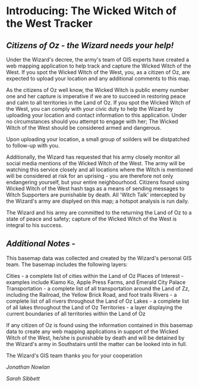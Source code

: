 **Introducing: The Wicked Witch of the West Tracker**
====================================================

*Citizens of Oz - the Wizard needs your help!* 
-----------------------------------------------------

Under the Wizard's decree, the army's team of GIS experts have created a web mapping application to help track and capture the Wicked Witch of the West. If you spot the Wicked Witch of the West, you, as a citizen of Oz, are expected to upload your location and any additional comments to this map. 

As the citizens of Oz well know, the Wicked Witch is public enemy number one and her capture is imperative if we are to succeed in restoring peace and calm to all territories in the Land of Oz. If you spot the Wicked Witch of the West, you can comply with your civic duty to help the Wizard by uploading your location and contact information to this application. Under no circumstances should you attempt to engage with her; The Wicked Witch of the West should be considered armed and dangerous.  

Upon uploading your location, a small group of soilders will be distpatched to follow-up with you.

Additionally, the Wizard has requested that his army closely monitor all social media mentions of the Wicked Witch of the West. The army will be watching this service closely and all locations where the Witch is mentioned will be considered at risk for an uprising - you are therefore not only endangering yourself, but your entire neighbourhood. Citizens found using Wicked Witch of the West hash tags as a means of sending messages to Witch Supporters are punishable by death. All 'Witch Talk' intercepted by the Wizard's army are displyed on this map; a hotspot analysis is run daily.    

The Wizard and his army are committed to the returning the Land of Oz to a state of peace and safety; capture of the Wicked Witch of the West is integral to his success. 

*Additional Notes -*
---------------------------------

This basemap data was collected and created by the Wizard's personal GIS team. The basemap includes the following layers: 

Cities - a complete list of cities within the Land of Oz
Places of Interest - examples include Kiamo Ko, Apple Press Farms, and Emerald City Palace
Transportation - a complete list of all transportation around the Land of Zz, including the Railroad, the Yellow Brick Road, and foot trails
Rivers - a complete list of all rivers throughout the Land of Oz
Lakes - a complete list of all lakes throughout the Land of Oz
Territories - a layer displaying the current boundaries of all territories within the Land of Oz

If any citizen of Oz is found using the information contained in this basemap data to create any web mapping applications in support of the Wicked Witch of the West, he/she is punishable by death and will be detained by the Wizard's army in Southstairs until the matter can be looked into in full. 


The Wizard's GIS team thanks you for your cooperation


*Jonathan Nowlan*

*Sarah Sibbett*
